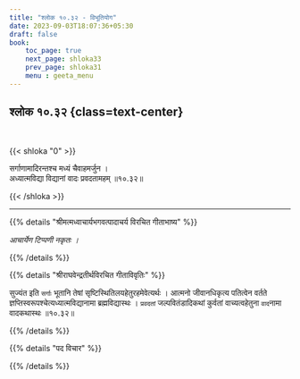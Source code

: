 ```yaml
---
title: "श्लोक १०.३२ - विभूतियोग"
date: 2023-09-03T18:07:36+05:30
draft: false
book:
    toc_page: true
    next_page: shloka33
    prev_page: shloka31
    menu : geeta_menu
---
```




## श्लोक १०.३२ {class=text-center}

<br/>

{{< shloka  "0"  >}}

सर्गाणामादिरन्तश्च मध्यं चैवाहमर्जुन ।  
अध्यात्मविद्या विद्यानां वादः प्रवदतामहम् ॥१०.३२॥ 

{{< /shloka >}}

---


{{% details "श्रीमत्मध्वाचार्यभगवत्पादाचर्य विरचित  गीताभाष्य" %}}

*आचार्येण टिप्पणी नकृतः ।*

{{% /details %}}



{{% details "श्रीराघवेन्द्रतीर्थविरचित गीताविवृतिः" %}}

सुज्यंत इति `सर्गाः` भूतानि तेषां 
सृष्टिस्थितिलयहेतुरहमेवेत्यर्थः । 
आत्मनो जीवानधिकृत्य पतित्वेन वर्तते 
ज्ञप्तिस्वरूपश्चेत्यध्यात्मविद्यानामा 
ब्रह्मविद्यास्थः । `प्रवदतां` जल्पवितंडादिकथां 
कुर्वतां वाच्यत्वहेतुना `वाद`नामा
वादकथास्थः ॥१०.३२॥ 

{{% /details %}}



{{% details "पद विचार" %}}


{{% /details %}}
